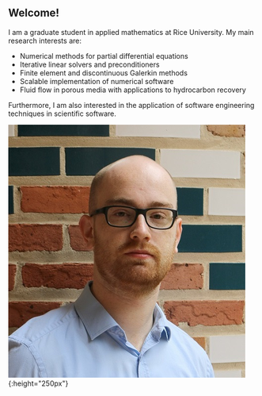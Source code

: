 ## Welcome!

I am a graduate student in applied mathematics at Rice University.
My main research interests are:

* Numerical methods for partial differential equations
* Iterative linear solvers and preconditioners
* Finite element and discontinuous Galerkin methods
* Scalable implementation of numerical software
* Fluid flow in porous media with applications to hydrocarbon recovery

Furthermore, I am also interested in the application of software engineering techniques in scientific software.

![portrait](../thiele2.jpg){:height="250px"}
